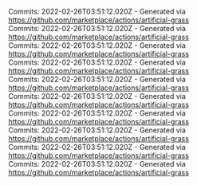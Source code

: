 Commits: 2022-02-26T03:51:12.020Z - Generated via https://github.com/marketplace/actions/artificial-grass
<br>
Commits: 2022-02-26T03:51:12.020Z - Generated via https://github.com/marketplace/actions/artificial-grass
<br>
Commits: 2022-02-26T03:51:12.020Z - Generated via https://github.com/marketplace/actions/artificial-grass
<br>
Commits: 2022-02-26T03:51:12.020Z - Generated via https://github.com/marketplace/actions/artificial-grass
<br>
Commits: 2022-02-26T03:51:12.020Z - Generated via https://github.com/marketplace/actions/artificial-grass
<br>
Commits: 2022-02-26T03:51:12.020Z - Generated via https://github.com/marketplace/actions/artificial-grass
<br>
Commits: 2022-02-26T03:51:12.020Z - Generated via https://github.com/marketplace/actions/artificial-grass
<br>
Commits: 2022-02-26T03:51:12.020Z - Generated via https://github.com/marketplace/actions/artificial-grass
<br>
Commits: 2022-02-26T03:51:12.020Z - Generated via https://github.com/marketplace/actions/artificial-grass
<br>
Commits: 2022-02-26T03:51:12.020Z - Generated via https://github.com/marketplace/actions/artificial-grass
<br>

